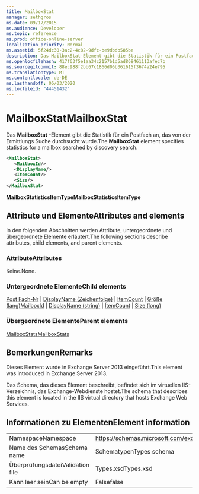 ```yaml
---
title: MailboxStat
manager: sethgros
ms.date: 09/17/2015
ms.audience: Developer
ms.topic: reference
ms.prod: office-online-server
localization_priority: Normal
ms.assetid: 5f24dc30-3ac2-4c82-9dfc-be9dbdb585be
description: Das MailboxStat-Element gibt die Statistik für ein Postfach an, das von der Ermittlungs Suche durchsucht wurde.
ms.openlocfilehash: 417f63f5e1aa34c2157b1d5ad868461113afec7b
ms.sourcegitcommit: 88ec988f2bb67c1866d06b361615f3674a24e795
ms.translationtype: MT
ms.contentlocale: de-DE
ms.lasthandoff: 06/03/2020
ms.locfileid: "44451432"
---
```

# <a name="mailboxstat"></a><span data-ttu-id="2030b-103">MailboxStat</span><span class="sxs-lookup"><span data-stu-id="2030b-103">MailboxStat</span></span>

<span data-ttu-id="2030b-104">Das **MailboxStat** -Element gibt die Statistik für ein Postfach an, das von der Ermittlungs Suche durchsucht wurde.</span><span class="sxs-lookup"><span data-stu-id="2030b-104">The **MailboxStat** element specifies statistics for a mailbox searched by discovery search.</span></span> 
  
```XML
<MailboxStat>
   <MailboxId/>
   <DisplayName/>
   <ItemCount/>
   <Size/>
</MailboxStat>
```

<span data-ttu-id="2030b-105">**MailboxStatisticsItemType**</span><span class="sxs-lookup"><span data-stu-id="2030b-105">**MailboxStatisticsItemType**</span></span>

## <a name="attributes-and-elements"></a><span data-ttu-id="2030b-106">Attribute und Elemente</span><span class="sxs-lookup"><span data-stu-id="2030b-106">Attributes and elements</span></span>

<span data-ttu-id="2030b-107">In den folgenden Abschnitten werden Attribute, untergeordnete und übergeordnete Elemente erläutert.</span><span class="sxs-lookup"><span data-stu-id="2030b-107">The following sections describe attributes, child elements, and parent elements.</span></span>
  
### <a name="attributes"></a><span data-ttu-id="2030b-108">Attribute</span><span class="sxs-lookup"><span data-stu-id="2030b-108">Attributes</span></span>

<span data-ttu-id="2030b-109">Keine.</span><span class="sxs-lookup"><span data-stu-id="2030b-109">None.</span></span>
  
### <a name="child-elements"></a><span data-ttu-id="2030b-110">Untergeordnete Elemente</span><span class="sxs-lookup"><span data-stu-id="2030b-110">Child elements</span></span>

<span data-ttu-id="2030b-111">[Post Fach-Nr](mailboxid.md)  |  [DisplayName (Zeichenfolge)](displayname-string.md)  |  [ItemCount](itemcount.md)  |  [Größe (lang)](size-long.md)</span><span class="sxs-lookup"><span data-stu-id="2030b-111">[MailboxId](mailboxid.md) | [DisplayName (string)](displayname-string.md) | [ItemCount](itemcount.md) | [Size (long)](size-long.md)</span></span>
  
### <a name="parent-elements"></a><span data-ttu-id="2030b-112">Übergeordnete Elemente</span><span class="sxs-lookup"><span data-stu-id="2030b-112">Parent elements</span></span>

[<span data-ttu-id="2030b-113">MailboxStats</span><span class="sxs-lookup"><span data-stu-id="2030b-113">MailboxStats</span></span>](mailboxstats.md)
  
## <a name="remarks"></a><span data-ttu-id="2030b-114">Bemerkungen</span><span class="sxs-lookup"><span data-stu-id="2030b-114">Remarks</span></span>

<span data-ttu-id="2030b-115">Dieses Element wurde in Exchange Server 2013 eingeführt.</span><span class="sxs-lookup"><span data-stu-id="2030b-115">This element was introduced in Exchange Server 2013.</span></span>
  
<span data-ttu-id="2030b-116">Das Schema, das dieses Element beschreibt, befindet sich im virtuellen IIS-Verzeichnis, das Exchange-Webdienste hostet.</span><span class="sxs-lookup"><span data-stu-id="2030b-116">The schema that describes this element is located in the IIS virtual directory that hosts Exchange Web Services.</span></span>
  
## <a name="element-information"></a><span data-ttu-id="2030b-117">Informationen zu Elementen</span><span class="sxs-lookup"><span data-stu-id="2030b-117">Element information</span></span>

|||
|:-----|:-----|
|<span data-ttu-id="2030b-118">Namespace</span><span class="sxs-lookup"><span data-stu-id="2030b-118">Namespace</span></span>  <br/> |https://schemas.microsoft.com/exchange/services/2006/types  <br/> |
|<span data-ttu-id="2030b-119">Name des Schemas</span><span class="sxs-lookup"><span data-stu-id="2030b-119">Schema name</span></span>  <br/> |<span data-ttu-id="2030b-120">Schematypen</span><span class="sxs-lookup"><span data-stu-id="2030b-120">Types schema</span></span>  <br/> |
|<span data-ttu-id="2030b-121">Überprüfungsdatei</span><span class="sxs-lookup"><span data-stu-id="2030b-121">Validation file</span></span>  <br/> |<span data-ttu-id="2030b-122">Types.xsd</span><span class="sxs-lookup"><span data-stu-id="2030b-122">Types.xsd</span></span>  <br/> |
|<span data-ttu-id="2030b-123">Kann leer sein</span><span class="sxs-lookup"><span data-stu-id="2030b-123">Can be empty</span></span>  <br/> |<span data-ttu-id="2030b-124">False</span><span class="sxs-lookup"><span data-stu-id="2030b-124">false</span></span>  <br/> |
   

